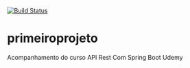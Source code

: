 [![Build Status](https://travis-ci.org/jairosousa/primeiroprojeto.svg?branch=master)](https://travis-ci.org/jairosousa/primeiroprojeto)
# primeiroprojeto
Acompanhamento do curso API Rest Com Spring Boot Udemy
